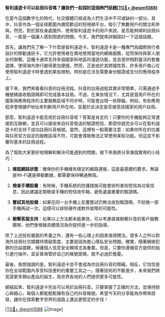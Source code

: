 **智利遠遊卡可以註冊抖音嗎？讓我們一起探討這個熱門話題[[TG💪+ @esim1088](https://t.me/s/esim1088)]**

在當今這個數字化的時代，社交媒體已經成為人們生活中不可或缺的一部分。其中，抖音作為一個全球範圍內備受歡迎的短視頻平台，吸引了無數用戶的關注和參與。然而，對於那些身處國外、使用智利遠遊卡的用戶來說，是否能夠順利註冊抖音，一直是一個讓人感到困惑的問題。今天，我們就來詳細探討一下這個話題。

首先，讓我們先了解一下什麼是智利遠遊卡。智利遠遊卡是一種專門為國際旅行者設計的移動通訊卡，它允許使用者在異地使用當地的網絡服務，從而保持與家人朋友的聯繫。這種卡通常支持多個國家和地區的漫遊功能，並且提供相對靈活的套餐選擇，使得海外旅行變得更加便捷。然而，正是由於其跨國性質，許多用戶擔心在使用智利遠遊卡時會遇到某些限制，特別是在涉及需要身份驗證或支付的應用程序上。

接下來，我們來看看抖音的註冊流程。抖音的註冊過程其實非常簡單，只需通過手機號碼接收驗證碼即可完成基本註冊。不過，在某些情況下，尤其是當用戶所在的國家與應用程序的主要服務區域不同步時，可能會出現一些障礙。例如，有些應用程序會根據IP地址來判斷用戶所在地，並基於此決定是否接受該國家的用戶註冊。

那麼，智利遠遊卡能否用於註冊抖音呢？答案是肯定的！只要你的手機能夠正常連接到互聯網，並且可以接收來自抖音發送的驗證短信，那麼你就完全可以在智利遠遊卡的支持下成功註冊抖音帳號。當然，這裡有一點需要注意：如果你所在的位置與抖音官方設定的服務區域不符，可能會導致無法正常使用某些功能。但這並不影響你基本的註冊過程。

為了幫助大家更好地理解和解決可能遇到的問題，接下來我將分享幾個實用的小技巧：

1. **確認網路狀態**：確保你的手機擁有穩定的網路連接，這是最基礎的要求。無論是Wi-Fi還是移動數據，都需要保持暢通無阻。
   
2. **檢查手機設置**：有時候，手機系統的防護措施可能會誤判某些短信為垃圾信息，因此建議定期檢查手機的短信收件箱，避免遺漏重要的驗證碼。

3. **嘗試其他設備**：如果在同一台手機上反覆嘗試仍無法收到驗證碼，不妨換一部手機再試一次。這樣可以排除硬件或軟件故障的可能性。

4. **聯繫客服支持**：如果以上方法都未能奏效，可以考慮直接聯繫抖音的客戶服務團隊，他們會根據具體情況為你提供進一步的指導。

除了上述技術層面的考量之外，還有一些心理上的因素值得關注。很多人之所以對海外註冊社交媒體持懷疑態度，主要是因為擔心隱私安全問題。確實，隨著網絡犯罪的日益猖獗，保護個人信息安全顯得尤為重要。但是，只要你遵循官方提供的指引進行操作，並妥善保管好自己的帳號密碼，就不必過於擔憂。

最後，我想強調的是，智利遠遊卡並不會成為你註冊抖音的障礙。相反，它恰恰是你在全球範圍內享受科技便利的重要工具之一。隨著技術的不斷進步，未來我們將見證更多類似產品的誕生，為世界各地的人們提供更多可能性。

總結起來，智利遠遊卡完全可以用於註冊抖音。只要掌握了正確的方法，並保持耐心與細心，每個人都能輕鬆擁有自己的抖音帳號。希望今天的分享能為你帶來啟發，讓你在探索數字世界的道路上邁出更堅定的步伐！

[[TG💪+ @esim1088](https://t.me/s/esim1088) ![Image](https://i.postimg.cc/4NQfJmqS/Snipaste-2025-05-13-00-14-12.png)]